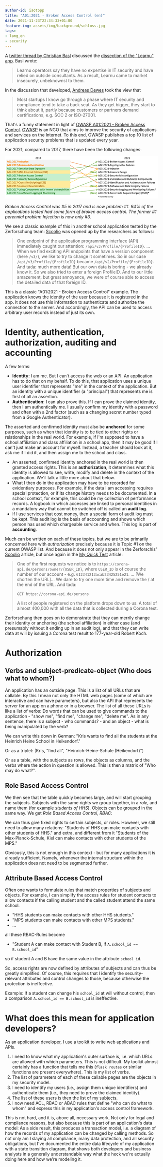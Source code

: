 ```yaml
---
author-id: isotopp
title: "A01:2021 - Broken Access Control (en)"
date: 2021-11-23T22:34:33+01:00
feature-img: assets/img/background/schloss.jpg
tags:
- lang_en
- security
---
```


A 
[twitter thread by Christian Basl](https://twitter.com/ChristianBasl/status/1459851276817158151)
discussed the
[dissection of the "Learnu" app](https://zerforschung.org/posts/learnu/).
Basl wrote:
> Learnu operators say they have no expertise in IT security and have relied on outside consultants.
> As a result, Learnu came to market insecurely, unbeknownst to them.

In the discussion that developed, [Andreas Dewes](https://twitter.com/ardewes/status/1460240730698493957) took the view that
> Most startups I know go through a phase where IT security and compliance tend to take a back seat.
> As they get bigger, they start to think about it, partly because customers or partners demand certifications, e.g. SOC 2 or ISO-27001.

That's a funny statement in light of [OWASP A01:2021 - Broken Access Control](https://owasp.org/Top10/A01_2021-Broken_Access_Control/).
[OWASP](https://en.wikipedia.org/wiki/Open_Web_Application_Security_Project) is an NGO that aims to improve the security of applications and services on the Internet.
To this end, OWASP publishes a top 10 list of application security problems that is updated every year.

For 2021, compared to 2017, there have been the following changes:

![](/uploads/2021/11/owasp-mapping.png)

*Broken Access Control was #5 in 2017 and is now problem #1. 94% of the applications tested had some form of broken access control. The former #1 perennial problem Injection is now only #3.*

We see a classic example of this in another school application tested by the Zerforschung team:
[Scoolio](https://zerforschung.org/posts/scoolio/) was opened up by the researchers as follows: 

> One endpoint of the application programming interface (API) immediately caught our attention: `/api/v3/Profile/{ProfileID}`. 
> …
> When we find exciting API endpoints that have a version component (here `/v3/`), we like to try to change it sometimes.
> So in our case `/api/v3/Profile/{ProfileID}` became `/api/v2/Profile/{ProfileID}`.
> And tada: much more data!
> But our own data is boring - we already know it.
> So we also tried to enter a foreign ProfileID.
> And to our little amazement, but great annoyance, we were of course able to access the detailed data of that foreign ID.

This is a classic "A01:2021 - Broken Access Control" example. 
The application knows the identity of the user because it is registered in the app.
It does not use this information to authenticate and authorize the connection to the server.
And accordingly, the API can be used to access arbitrary user records instead of just its own. 

# Identity, authentication, authorization, auditing and accounting

A few terms:

- **Identity:** I am me.
  But I can't access the web or an API.
  An application has to do that on my behalf.
  To do this, that application uses a unique user identifier that represents "me" in the context of the application.
  But an identity with a unique identifier (a "principal") that represents me is first of all an assertion.
- **Authentication:** I can also prove this.
  If I can prove the claimed identity, then I am authentically me.
  I usually confirm my identity with a password and often with a 2nd factor (such as a changing secret number typed from a Google Authenticator).

The asserted and confirmed identity must also be **anchored** for some purposes, such as when that identity is to be tied to other rights or relationships in the real world.
For example, if I'm supposed to have a school affiliation and class affiliation in a school app, then it may be good if I can't just make an account for myself.
Instead, a teacher should look at it, ask me if I did it, and then assign me to the school and class.

- An asserted, confirmed identity anchored in the real world is then granted access rights.
  This is an **authorization**, it determines what this identity is allowed to see, write, modify and delete in the context of the application.
  We'll talk a little more about that below.
- What I then do in the application may have to be recorded for evidentiary purposes.
  For example, if the data I am accessing requires special protection, or if its change history needs to be documented.
  In a school context, for example, this could be my collection of performance records.
  A logbook in which accesses are linked to personal identities in a mandatory way that cannot be switched off is called an **audit log**.
- If I use services that cost money, then a special form of audit log must be kept.
  This audit log is the basis of accounting and shows which person has used which chargeable service and when.
  This log is part of **accounting**.

Much can be written on each of these topics, but we are to be primarily concerned here with *authorization* precisely because it is Topic #1 on the current OWASP list.
And because it does not only appear in the Zerforschis' 
[Scoolio](https://zerforschung.org/posts/scoolio/)
article, but once again in the 
[My Quick Test](https://zerforschung.org/posts/meinschnelltest/)
article:

> One of the first requests we notice is to `https://corona-api.de/persons/owner/{USER_ID}`, where `USER_ID` is of course the number of our account - e.g. `612341213acab23425251e21`.
> … [We shorten the URL]…
> We dare to try one more time and remove the / at the end of the URL. And tada:
> ```
> GET https://corona-api.de/persons
>```
> A list of people registered on the platform drops down to us.
> A total of almost 400,000 with all the data that is collected during a Corona test.

Zerforschung then goes on to demonstrate that they can merrily change their identity or anchoring (the school affiliation) in either case (and presumably without it ending up in an audit log), and that they can write data at will by issuing a Corona test result to 177-year-old Robert Koch.

# Authorization

## Verbs and subject-predicate-object (Who does what to whom?)

An application has an outside page.
This is a list of all URLs that are callable.
By this I mean not only the HTML web pages (some of which are interactive and can have parameters), but also the API that represents the server for an app on a phone or in a browser.
The list of all these URLs is like a list of verbs:
Do words that can be used to give commands to the application - "show me", "find me", "change me", "delete me".
As in any sentence, there is a subject - who commands? - and an object - what is being manipulated by the verb?

We can write this down in German:
"Kris wants to find all the students at the Heinrich Heine School in Heikendorf."

Or as a triplet:
(Kris, "find all", "Heinrich-Heine-Schule (Heikendorf)")

Or as a table, with the subjects as rows, the objects as columns, and the verbs where the action in question is allowed.
This is then a matrix of "Who may do what?".

## Role Based Access Control

We then see that the table quickly becomes large, and will start grouping the subjects.
Subjects with the same rights we group together, in a *role*, and name them (for example *students of HHS*).
Objects can be grouped in the same way.
We get *Role Based Access Control*, *RBAC*:

We can thus give fixed rights to certain subjects, or roles. 
However, we still need to allow many relations:
"Students of HHS can make contacts with other students of HHS."
and extra, and different from it
"Students of the Max-Planck-Schule, Kiel can make contacts with other students of the MPS."

Obviously, this is not enough in this context - but for many applications it is already sufficient.
Namely, whenever the internal structure within the application does not need to be segmented further.

## Attribute Based Access Control

Often one wants to formulate rules that match properties of subjects and objects.
For example, I can simplify the access rules for student contacts to allow contacts if the calling student and the called student attend the same school.

- "HHS students can make contacts with other HHS students."
- "MPS students can make contacts with other MPS students."
- …

all these RBAC-Rules become

- "Student A can make contact with Student B, if `A.school_id == B.school_id`"

so if student A and B have the same value in the attribute `school_id`.

So, access rights are now defined by attributes of subjects and can thus be greatly simplified.
Of course, this requires that I identify the security-relevant attributes and control changes to those, because otherwise the protection is ineffective.

Example: If a student can change his `school_id` at will without control, then a comparison `A.school_id == B.school_id` is ineffective.

# What does this mean for application developers?

As an application developer, I use a toolkit to write web applications and APIs.

1. I need to know what my application's outer surface is, i.e. which URLs are allowed with which parameters.
   This is not difficult.
   My toolkit almost certainly has a function that tells me this (`flask routes` or similar functions are present everywhere).
   This is my list of verbs.
2. The list of parameters of each of these callable pages are the objects in my security model.
3. I need to identify my users (i.e., assign them unique identifiers) and authenticate them (i.e., they need to prove the claimed identity).
4. The list of these users is then the list of my subjects.
5. I now need ACL, RBAC or ABAC rules that define "who can do what to whom" and express this in my application's access control framework.

This is not hard, and it is, above all, necessary work.
Not only for legal and compliance reasons, but also because this is part of an application's data model:
As a side result, this produces a transaction model, i.e. a diagram of how the records of my application can be changed by calling methods.
So not only am I slaying all compliance, many data protection, and all security obligations, but I've documented the entire data lifecycle of my application with a state transition diagram,
that shows both developers and business analysts in a generally understandable way what the heck we're actually doing here and how we're modeling it.